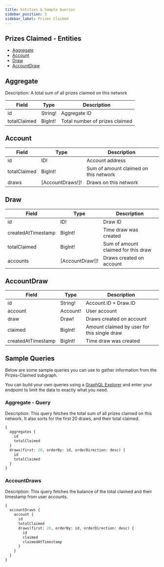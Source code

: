 ```yaml
---
title: Entities & Sample Queries
sidebar_position: 3
sidebar_label: Prizes Claimed
---
```


## Prizes Claimed - Entities

- [Aggregate](#aggregate)
- [Account](#account)
- [Draw](#draw)
- [AccountDraw](#accountdraw)

## Aggregate

Description: A total sum of all prizes claimed on this network

| Field        | Type    | Description                    |
| ------------ | ------- | ------------------------------ |
| id           | String! | Aggregate ID                   |
| totalClaimed | BigInt! | Total number of prizes claimed |

## Account

| Field        | Type             | Description                           |
| ------------ | ---------------- | ------------------------------------- |
| id           | ID!              | Account address                       |
| totalClaimed | BigInt!          | Sum of amount claimed on this network |
| draws        | [AccountDraws!]! | Draws on this network                 |

## Draw

| Field              | Type            | Description                         |
| ------------------ | --------------- | ----------------------------------- |
| id                 | ID!             | Draw ID                             |
| createdAtTimestamp | BigInt!         | Time draw was created               |
| totalClaimed       | BigInt!         | Sum of amount claimed for this draw |
| accounts           | [AccountDraw!]! | Draws created on account            |

## AccountDraw

| Field              | Type     | Description                                 |
| ------------------ | -------- | ------------------------------------------- |
| id                 | String!  | Account.ID + Draw.ID                        |
| account            | Account! | User account                                |
| draw               | Draw!    | Draws created on account                    |
| claimed            | BigInt!  | Amount claimed by user for this single draw |
| createdAtTimestamp | BigInt!  | Time draw was created                       |

## Sample Queries

Below are some sample queries you can use to gather information from the Prizes-Claimed subgraph.

You can build your own queries using a [GraphQL Explorer](https://graphiql-online.com/graphiql) and enter your endpoint to limit the data to exactly what you need.

### Aggregate - Query

Description: This query fetches the total sum of all prizes claimed on this network. It also sorts for the first 20 draws, and their total claimed.

```graphql
{
  aggregates {
    id
    totalClaimed
  }
  draws(first: 20, orderBy: id, orderDirection: desc) {
    id
    totalClaimed
  }
}
```

### AccountDraws

Description: This query fetches the balance of the total claimed and their timestamp from user accounts.

```graphql
{
  accountDraws {
    account {
      id
      totalClaimed
      draws(first: 20, orderBy: id, orderDirection: desc) {
        id
        claimed
        claimedAtTimestamp
      }
    }
  }
}
```

